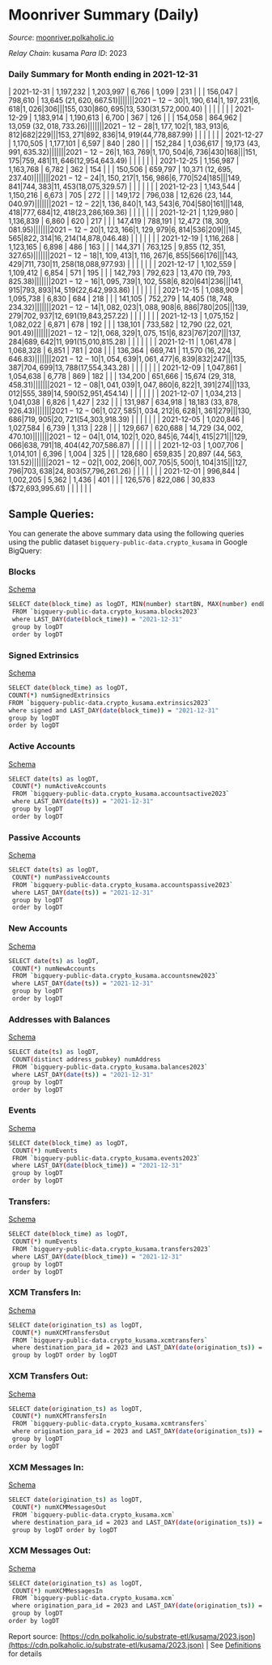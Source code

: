 # Moonriver Summary (Daily)

_Source_: [moonriver.polkaholic.io](https://moonriver.polkaholic.io)

*Relay Chain*: kusama
*Para ID*: 2023



### Daily Summary for Month ending in 2021-12-31


| 2021-12-31 | 1,197,232 | 1,203,997 | 6,766 | 1,099 | 231 |  |  | 156,047 | 798,610 | 13,645 ($21,620,667.51) |   |   |  |  |  |
| 2021-12-30 | 1,190,614 | 1,197,231 | 6,618 | 1,026 | 306 |  |  | 155,030 | 860,695 | 13,530 ($31,572,000.40) |   |   |  |  |  |
| 2021-12-29 | 1,183,914 | 1,190,613 | 6,700 | 367 | 126 |  |  | 154,058 | 864,962 | 13,059 ($32,018,733.26) |   |   |  |  |  |
| 2021-12-28 | 1,177,102 | 1,183,913 | 6,812 | 682 | 229 |  |  | 153,271 | 892,836 | 14,919 ($44,778,887.99) |   |   |  |  |  |
| 2021-12-27 | 1,170,505 | 1,177,101 | 6,597 | 840 | 280 |  |  | 152,284 | 1,036,617 | 19,173 ($43,991,635.32) |   |   |  |  |  |
| 2021-12-26 | 1,163,769 | 1,170,504 | 6,736 | 430 | 168 |  |  | 151,175 | 759,481 | 11,646 ($12,954,643.49) |   |   |  |  |  |
| 2021-12-25 | 1,156,987 | 1,163,768 | 6,782 | 362 | 154 |  |  | 150,506 | 659,797 | 10,371 ($12,695,237.40) |   |   |  |  |  |
| 2021-12-24 | 1,150,217 | 1,156,986 | 6,770 | 524 | 185 |  |  | 149,841 | 744,383 | 11,453 ($18,075,329.57) |   |   |  |  |  |
| 2021-12-23 | 1,143,544 | 1,150,216 | 6,673 | 705 | 272 |  |  | 149,172 | 796,038 | 12,626 ($23,144,040.97) |   |   |  |  |  |
| 2021-12-22 | 1,136,840 | 1,143,543 | 6,704 | 580 | 161 |  |  | 148,418 | 777,684 | 12,418 ($23,286,169.36) |   |   |  |  |  |
| 2021-12-21 | 1,129,980 | 1,136,839 | 6,860 | 620 | 217 |  |  | 147,419 | 788,191 | 12,472 ($18,309,081.95) |   |   |  |  |  |
| 2021-12-20 | 1,123,166 | 1,129,979 | 6,814 | 536 | 209 |  |  | 145,565 | 822,314 | 16,214 ($14,878,046.48) |   |   |  |  |  |
| 2021-12-19 | 1,116,268 | 1,123,165 | 6,898 | 486 | 163 |  |  | 144,371 | 763,125 | 9,855 ($12,351,327.65) |   |   |  |  |  |
| 2021-12-18 | 1,109,413 | 1,116,267 | 6,855 | 566 | 176 |  |  | 143,429 | 711,730 | 11,258 ($18,088,977.93) |   |   |  |  |  |
| 2021-12-17 | 1,102,559 | 1,109,412 | 6,854 | 571 | 195 |  |  | 142,793 | 792,623 | 13,470 ($19,793,825.38) |   |   |  |  |  |
| 2021-12-16 | 1,095,739 | 1,102,558 | 6,820 | 641 | 236 |  |  | 141,915 | 793,893 | 14,519 ($22,642,993.86) |   |   |  |  |  |
| 2021-12-15 | 1,088,909 | 1,095,738 | 6,830 | 684 | 218 |  |  | 141,105 | 752,279 | 14,405 ($18,748,234.32) |   |   |  |  |  |
| 2021-12-14 | 1,082,023 | 1,088,908 | 6,886 | 780 | 205 |  |  | 139,279 | 702,937 | 12,691 ($19,843,257.22) |   |   |  |  |  |
| 2021-12-13 | 1,075,152 | 1,082,022 | 6,871 | 678 | 192 |  |  | 138,101 | 733,582 | 12,790 ($22,021,901.49) |   |   |  |  |  |
| 2021-12-12 | 1,068,329 | 1,075,151 | 6,823 | 767 | 207 |  |  | 137,284 | 689,642 | 11,991 ($15,010,815.28) |   |   |  |  |  |
| 2021-12-11 | 1,061,478 | 1,068,328 | 6,851 | 781 | 208 |  |  | 136,364 | 669,741 | 11,570 ($16,224,646.83) |   |   |  |  |  |
| 2021-12-10 | 1,054,639 | 1,061,477 | 6,839 | 832 | 247 |  |  | 135,387 | 704,699 | 13,788 ($17,554,343.28) |   |   |  |  |  |
| 2021-12-09 | 1,047,861 | 1,054,638 | 6,778 | 869 | 182 |  |  | 134,200 | 651,666 | 15,674 ($29,318,458.31) |   |   |  |  |  |
| 2021-12-08 | 1,041,039 | 1,047,860 | 6,822 | 1,391 | 274 |  |  | 133,012 | 555,389 | 14,590 ($52,951,454.14) |   |   |  |  |  |
| 2021-12-07 | 1,034,213 | 1,041,038 | 6,826 | 1,427 | 232 |  |  | 131,987 | 634,918 | 18,183 ($33,878,926.43) |   |   |  |  |  |
| 2021-12-06 | 1,027,585 | 1,034,212 | 6,628 | 1,361 | 279 |  |  | 130,686 | 719,905 | 20,721 ($54,303,918.39) |   |   |  |  |  |
| 2021-12-05 | 1,020,846 | 1,027,584 | 6,739 | 1,313 | 228 |  |  | 129,667 | 620,688 | 14,729 ($34,002,470.10) |   |   |  |  |  |
| 2021-12-04 | 1,014,102 | 1,020,845 | 6,744 | 1,415 | 271 |  |  | 129,066 | 638,791 | 18,404 ($42,707,586.87) |   |   |  |  |  |
| 2021-12-03 | 1,007,706 | 1,014,101 | 6,396 | 1,004 | 325 |  |  | 128,680 | 659,835 | 20,897 ($44,563,131.52) |   |   |  |  |  |
| 2021-12-02 | 1,002,206 | 1,007,705 | 5,500 | 1,104 | 315 |  |  | 127,796 | 703,638 | 24,803 ($57,796,261.26) |   |   |  |  |  |
| 2021-12-01 | 996,844 | 1,002,205 | 5,362 | 1,436 | 401 |  |  | 126,576 | 822,086 | 30,833 ($72,693,995.61) |   |   |  |  |  |

## Sample Queries:
You can generate the above summary data using the following queries using the public dataset `bigquery-public-data.crypto_kusama` in Google BigQuery:


### Blocks 

[Schema](https://github.com/colorfulnotion/substrate-etl/blob/main/schema/blocks.json)

```bash
SELECT date(block_time) as logDT, MIN(number) startBN, MAX(number) endBN, COUNT(*) numBlocks 
 FROM `bigquery-public-data.crypto_kusama.blocks2023`  
 where LAST_DAY(date(block_time)) = "2021-12-31" 
 group by logDT 
 order by logDT
```

### Signed Extrinsics 

[Schema](https://github.com/colorfulnotion/substrate-etl/blob/main/schema/extrinsics.json)

```bash
SELECT date(block_time) as logDT, 
COUNT(*) numSignedExtrinsics 
FROM `bigquery-public-data.crypto_kusama.extrinsics2023`  
where signed and LAST_DAY(date(block_time)) = "2021-12-31" 
group by logDT 
order by logDT
```

### Active Accounts 

[Schema](https://github.com/colorfulnotion/substrate-etl/blob/main/schema/accountsactive.json)

```bash
SELECT date(ts) as logDT, 
 COUNT(*) numActiveAccounts 
 FROM `bigquery-public-data.crypto_kusama.accountsactive2023` 
 where LAST_DAY(date(ts)) = "2021-12-31" 
 group by logDT 
 order by logDT
```

### Passive Accounts 

[Schema](https://github.com/colorfulnotion/substrate-etl/blob/main/schema/accountspassive.json)

```bash
SELECT date(ts) as logDT, 
 COUNT(*) numPassiveAccounts 
 FROM `bigquery-public-data.crypto_kusama.accountspassive2023` 
 where LAST_DAY(date(ts)) = "2021-12-31" 
 group by logDT 
 order by logDT
```

### New Accounts 

[Schema](https://github.com/colorfulnotion/substrate-etl/blob/main/schema/accountsnew.json)

```bash
SELECT date(ts) as logDT, 
 COUNT(*) numNewAccounts 
 FROM `bigquery-public-data.crypto_kusama.accountsnew2023` 
 where LAST_DAY(date(ts)) = "2021-12-31" 
 group by logDT
 order by logDT
```

### Addresses with Balances 

[Schema](https://github.com/colorfulnotion/substrate-etl/blob/main/schema/balances.json)

```bash
SELECT date(ts) as logDT,
 COUNT(distinct address_pubkey) numAddress 
 FROM `bigquery-public-data.crypto_kusama.balances2023` 
 where LAST_DAY(date(ts)) = "2021-12-31" 
 group by logDT 
 order by logDT
```

### Events 

[Schema](https://github.com/colorfulnotion/substrate-etl/blob/main/schema/events.json)

```bash
SELECT date(block_time) as logDT, 
 COUNT(*) numEvents 
 FROM `bigquery-public-data.crypto_kusama.events2023` 
 where LAST_DAY(date(block_time)) = "2021-12-31" 
 group by logDT 
 order by logDT
```

### Transfers:

[Schema](https://github.com/colorfulnotion/substrate-etl/blob/main/schema/transfers.json)

```bash
SELECT date(block_time) as logDT, 
 COUNT(*) numEvents 
 FROM `bigquery-public-data.crypto_kusama.transfers2023` 
 where LAST_DAY(date(block_time)) = "2021-12-31" 
 group by logDT 
 order by logDT
```

### XCM Transfers In: 

[Schema](https://github.com/colorfulnotion/substrate-etl/blob/main/schema/xcmtransfers.json)

```bash
SELECT date(origination_ts) as logDT, 
 COUNT(*) numXCMTransfersOut 
 FROM `bigquery-public-data.crypto_kusama.xcmtransfers` 
 where destination_para_id = 2023 and LAST_DAY(date(origination_ts)) = "2021-12-31" 
 group by logDT order by logDT
```

### XCM Transfers Out: 

[Schema](https://github.com/colorfulnotion/substrate-etl/blob/main/schema/xcmtransfers.json)

```bash
SELECT date(origination_ts) as logDT, 
 COUNT(*) numXCMTransfersIn 
 FROM `bigquery-public-data.crypto_kusama.xcmtransfers` 
 where origination_para_id = 2023 and LAST_DAY(date(origination_ts)) = "2021-12-31" 
 group by logDT 
order by logDT
```

### XCM Messages In: 

[Schema](https://github.com/colorfulnotion/substrate-etl/blob/main/schema/xcm.json)

```bash
SELECT date(origination_ts) as logDT, 
 COUNT(*) numXCMMessagesOut 
 FROM `bigquery-public-data.crypto_kusama.xcm` 
 where destination_para_id = 2023 and LAST_DAY(date(origination_ts)) = "2021-12-31" 
 group by logDT order by logDT
```

### XCM Messages Out: 

[Schema](https://github.com/colorfulnotion/substrate-etl/blob/main/schema/xcm.json)

```bash
SELECT date(origination_ts) as logDT, 
 COUNT(*) numXCMMessagesIn 
 FROM `bigquery-public-data.crypto_kusama.xcm` 
 where origination_para_id = 2023 and LAST_DAY(date(origination_ts)) = "2021-12-31" 
 group by logDT 
order by logDT
```


Report source: [https://cdn.polkaholic.io/substrate-etl/kusama/2023.json](https://cdn.polkaholic.io/substrate-etl/kusama/2023.json) | See [Definitions](/DEFINITIONS.md) for details

